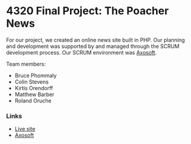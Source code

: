 # 4320 Final Project: The Poacher News
For our project, we created an online news site built in PHP. Our planning and development was supported by and managed through the SCRUM development process.  Our SCRUM environment was [Axosoft](https://axosoft.com/).

Team members:
  * Bruce Phommaly
  * Colin Stevens
  * Kirtis Orendorff
  * Matthew Barber
  * Roland Oruche

### Links
 * [Live site](http://ec2-18-188-132-18.us-east-2.compute.amazonaws.com/)
 * [Axosoft](https://pochernews.axosoft.com/)
